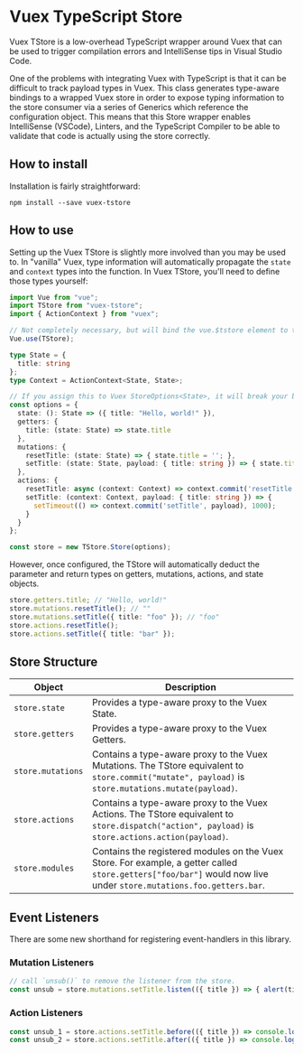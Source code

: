 # Vuex TypeScript Store

Vuex TStore is a low-overhead TypeScript wrapper around Vuex that can be used
to trigger compilation errors and IntelliSense tips in Visual Studio Code.

One of the problems with integrating Vuex with TypeScript is that it can be
difficult to track payload types in Vuex. This class generates type-aware
bindings to a wrapped Vuex store in order to expose typing information to the
store consumer via a series of Generics which reference the configuration
object. This means that this Store wrapper enables IntelliSense (VSCode),
Linters, and the TypeScript Compiler to be able to validate that code is
actually using the store correctly.

## How to install

Installation is fairly straightforward:

`npm install --save vuex-tstore`

## How to use

Setting up the Vuex TStore is slightly more involved than you may be used to.
In "vanilla" Vuex, type information will automatically propagate the `state`
and `context` types into the function. In Vuex TStore, you'll need to define
those types yourself:

```typescript
import Vue from "vue";
import TStore from "vuex-tstore";
import { ActionContext } from "vuex";

// Not completely necessary, but will bind the vue.$tstore element to the TStore
Vue.use(TStore);

type State = {
  title: string
};
type Context = ActionContext<State, State>;

// If you assign this to Vuex StoreOptions<State>, it will break your bindings.
const options = {
  state: (): State => ({ title: "Hello, world!" }),
  getters: {
    title: (state: State) => state.title
  },
  mutations: {
    resetTitle: (state: State) => { state.title = ''; },
    setTitle: (state: State, payload: { title: string }) => { state.title = payload.title; }
  },
  actions: {
    resetTitle: async (context: Context) => context.commit('resetTitle'),
    setTitle: (context: Context, payload: { title: string }) => {
      setTimeout(() => context.commit('setTitle', payload), 1000);
    }
  }
};

const store = new TStore.Store(options);
```

However, once configured, the TStore will automatically deduct the parameter
and return types on getters, mutations, actions, and state objects.

```typescript
store.getters.title; // "Hello, world!"
store.mutations.resetTitle(); // ""
store.mutations.setTitle({ title: "foo" }); // "foo"
store.actions.resetTitle();
store.actions.setTitle({ title: "bar" });
```

## Store Structure

| Object            | Description                                                                                                                                                        |
| ----------------- | ------------------------------------------------------------------------------------------------------------------------------------------------------------------ |
| `store.state`     | Provides a type-aware proxy to the Vuex State.                                                                                                                     |
| `store.getters`   | Provides a type-aware proxy to the Vuex Getters.                                                                                                                   |
| `store.mutations` | Contains a type-aware proxy to the Vuex Mutations. The TStore equivalent to `store.commit("mutate", payload)` is `store.mutations.mutate(payload)`.                |
| `store.actions`   | Contains a type-aware proxy to the Vuex Actions. The TStore equivalent to `store.dispatch("action", payload)` is `store.actions.action(payload)`.                  |
| `store.modules`   | Contains the registered modules on the Vuex Store. For example, a getter called `store.getters["foo/bar"]` would now live under `store.mutations.foo.getters.bar`. |

## Event Listeners

There are some new shorthand for registering event-handlers in this library.

### Mutation Listeners

```typescript
// call `unsub()` to remove the listener from the store.
const unsub = store.mutations.setTitle.listen(({ title }) => { alert(title); });
```

### Action Listeners

```typescript
const unsub_1 = store.actions.setTitle.before(({ title }) => console.log(`Updating title to ${title}`));
const unsub_2 = store.actions.setTitle.after(({ title }) => console.log(`Finished updating title to ${title}`));
```

